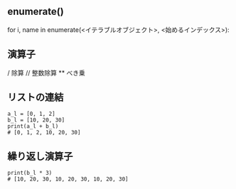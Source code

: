 ## enumerate()
for i, name in enumerate(<イテラブルオブジェクト>, <始めるインデックス>):

## 演算子
/ 除算
// 整数除算
** べき乗

## リストの連結
```
a_l = [0, 1, 2]
b_l = [10, 20, 30]
print(a_l + b_l)
# [0, 1, 2, 10, 20, 30]
```

## 繰り返し演算子
```
print(b_l * 3)
# [10, 20, 30, 10, 20, 30, 10, 20, 30]
```
